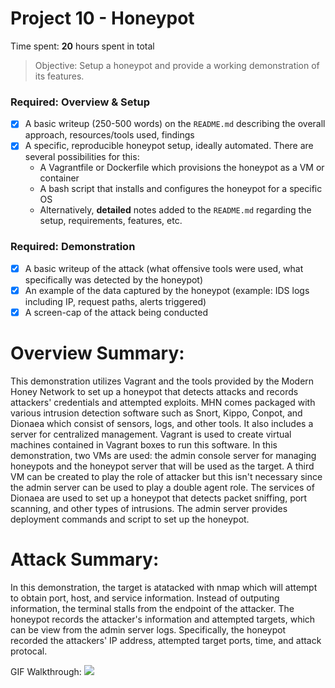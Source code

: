 # Project 10 - Honeypot

Time spent: **20** hours spent in total

> Objective: Setup a honeypot and provide a working demonstration of its features.

### Required: Overview & Setup

- [x] A basic writeup (250-500 words) on the `README.md` describing the overall approach, resources/tools used, findings
- [x] A specific, reproducible honeypot setup, ideally automated. There are several possibilities for this:
	- A Vagrantfile or Dockerfile which provisions the honeypot as a VM or container
	- A bash script that installs and configures the honeypot for a specific OS
	- Alternatively, **detailed** notes added to the `README.md` regarding the setup, requirements, features, etc.

### Required: Demonstration

- [x] A basic writeup of the attack (what offensive tools were used, what specifically was detected by the honeypot)
- [x] An example of the data captured by the honeypot (example: IDS logs including IP, request paths, alerts triggered)
- [x] A screen-cap of the attack being conducted
    
<h1>Overview Summary:</h1>

This demonstration utilizes Vagrant and the tools provided by the Modern Honey Network to set up a honeypot that detects attacks and records attackers' credentials and attempted exploits. MHN comes packaged with various intrusion detection software such as Snort, Kippo, Conpot, and Dionaea which consist of sensors, logs, and other tools. It also includes a server for centralized management. Vagrant is used to create virtual machines contained in Vagrant boxes to run this software. In this demonstration, two VMs are used: the admin console server for managing honeypots and the honeypot server that will be used as the target. A third VM can be created to play the role of attacker but this isn't necessary since the admin server can be used to play a double agent role. The services of Dionaea are used to set up a honeypot that detects packet sniffing, port scanning, and other types of intrusions. The admin server provides deployment commands and script to set up the honeypot.

<h1>Attack Summary:</h1>

In this demonstration, the target is atatacked with nmap which will attempt to obtain port, host, and service information. Instead of outputing information, the terminal stalls from the endpoint of the attacker. The honeypot records the attacker's information and attempted targets, which can be view from the admin server logs. Specifically, the honeypot recorded the attackers' IP address, attempted target ports, time, and attack protocal. 

GIF Walkthrough: <img src="http://i.imgur.com/SmF6sIe.gif">


